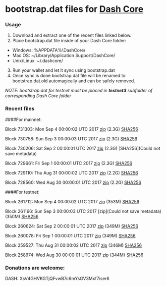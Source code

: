 # bootstrap.dat files for [Dash Core](https://www.dash.org)

### Usage

1. Download and extract one of the recent files linked below.
2. Place bootstrap.dat file inside of your Dash Core folder:
 - Windows: %APPDATA%\DashCore\
 - Mac OS: ~/Library/Application Support/DashCore/
 - Unix/Linux: ~/.dashcore/
3. Run your wallet and let it sync using bootstrap.dat
4. Once sync is done bootstrap.dat file will be renamed to bootstrap.dat.old automagically and can be safely removed.

_NOTE: bootstrap.dat for testnet must be placed in **testnet3** subfolder of corresponding Dash Core folder_

### Recent files

####For mainnet:

Block 731303: Mon Sep  4 00:00:02 UTC 2017 [zip](https://transfer.sh/fPX0i/bootstrap.dat.20170904.zip) (2.3G) [SHA256](https://transfer.sh/LdxN0/sha256.txt)

Block 730758: Sun Sep  3 00:00:03 UTC 2017 [zip](https://transfer.sh/bwFIX/bootstrap.dat.20170903.zip) (2.3G) [SHA256](https://transfer.sh/Wh3tU/sha256.txt)

Block 730206: Sat Sep  2 00:00:01 UTC 2017 [zip](https://transfer.sh/zKNiy/bootstrap.dat.20170902.zip) (2.3G) [SHA256](Could not save metadata)

Block 729661: Fri Sep  1 00:00:01 UTC 2017 [zip](https://transfer.sh/GiGmm/bootstrap.dat.20170901.zip) (2.3G) [SHA256](https://transfer.sh/11zRAb/sha256.txt)

Block 729110: Thu Aug 31 00:00:02 UTC 2017 [zip](https://transfer.sh/13koFE/bootstrap.dat.20170831.zip) (2.2G) [SHA256](https://transfer.sh/cEXt9/sha256.txt)

Block 728560: Wed Aug 30 00:00:01 UTC 2017 [zip](https://transfer.sh/oRfLX/bootstrap.dat.20170830.zip) (2.2G) [SHA256](https://transfer.sh/iDA3V/sha256.txt)

####For testnet:

Block 261712: Mon Sep  4 00:00:02 UTC 2017 [zip](https://transfer.sh/gpRkb/bootstrap.dat.20170904.zip) (353M) [SHA256](https://transfer.sh/cKe0l/sha256.txt)

Block 261166: Sun Sep  3 00:00:03 UTC 2017 [zip](Could not save metadata) (350M) [SHA256](https://transfer.sh/1vxL2/sha256.txt)

Block 260624: Sat Sep  2 00:00:01 UTC 2017 [zip](https://transfer.sh/ClCvT/bootstrap.dat.20170902.zip) (349M) [SHA256](https://transfer.sh/AR8av/sha256.txt)

Block 260078: Fri Sep  1 00:00:01 UTC 2017 [zip](https://transfer.sh/aQQ6Q/bootstrap.dat.20170901.zip) (349M) [SHA256](https://transfer.sh/vaqQF/sha256.txt)

Block 259527: Thu Aug 31 00:00:02 UTC 2017 [zip](https://transfer.sh/EwhLE/bootstrap.dat.20170831.zip) (346M) [SHA256](https://transfer.sh/40Ww1/sha256.txt)

Block 258974: Wed Aug 30 00:00:01 UTC 2017 [zip](https://transfer.sh/nCNoC/bootstrap.dat.20170830.zip) (344M) [SHA256](https://transfer.sh/RVpnH/sha256.txt)

### Donations are welcome:

DASH: XsV4GHVKGTjQFvwB7c6mYsGV3Mxf7iser6
